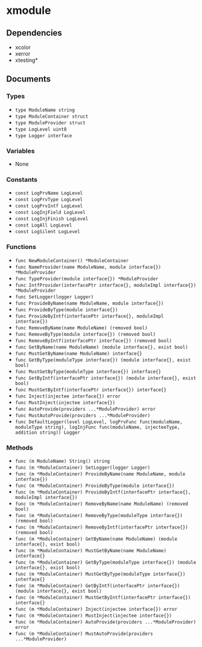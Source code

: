 # xmodule

## Dependencies

+ xcolor
+ xerror
+ xtesting*

## Documents

### Types

+ `type ModuleName string`
+ `type ModuleContainer struct`
+ `type ModuleProvider struct`
+ `type LogLevel uint8`
+ `type Logger interface`

### Variables

+ None

### Constants

+ `const LogPrvName LogLevel`
+ `const LogPrvType LogLevel`
+ `const LogPrvIntf LogLevel`
+ `const LogInjField LogLevel`
+ `const LogInjFinish LogLevel`
+ `const LogAll LogLevel`
+ `const LogSilent LogLevel`

### Functions

+ `func NewModuleContainer() *ModuleContainer`
+ `func NameProvider(name ModuleName, module interface{}) *ModuleProvider`
+ `func TypeProvider(module interface{}) *ModuleProvider`
+ `func IntfProvider(interfacePtr interface{}, moduleImpl interface{}) *ModuleProvider`
+ `func SetLogger(logger Logger)`
+ `func ProvideByName(name ModuleName, module interface{})`
+ `func ProvideByType(module interface{})`
+ `func ProvideByIntf(interfacePtr interface{}, moduleImpl interface{})`
+ `func RemoveByName(name ModuleName) (removed bool)`
+ `func RemoveByType(module interface{}) (removed bool)`
+ `func RemoveByIntf(interfacePtr interface{}) (removed bool)`
+ `func GetByName(name ModuleName) (module interface{}, exist bool)`
+ `func MustGetByName(name ModuleName) interface{}`
+ `func GetByType(moduleType interface{}) (module interface{}, exist bool)`
+ `func MustGetByType(moduleType interface{}) interface{}`
+ `func GetByIntf(interfacePtr interface{}) (module interface{}, exist bool)`
+ `func MustGetByIntf(interfacePtr interface{}) interface{}`
+ `func Inject(injectee interface{}) error`
+ `func MustInject(injectee interface{})`
+ `func AutoProvide(providers ...*ModuleProvider) error`
+ `func MustAutoProvide(providers ...*ModuleProvider)`
+ `func DefaultLogger(level LogLevel, logPrvFunc func(moduleName, moduleType string), logInjFunc func(moduleName, injecteeType, addition string)) Logger`

### Methods

+ `func (m ModuleName) String() string`
+ `func (m *ModuleContainer) SetLogger(logger Logger)`
+ `func (m *ModuleContainer) ProvideByName(name ModuleName, module interface{})`
+ `func (m *ModuleContainer) ProvideByType(module interface{})`
+ `func (m *ModuleContainer) ProvideByIntf(interfacePtr interface{}, moduleImpl interface{})`
+ `func (m *ModuleContainer) RemoveByName(name ModuleName) (removed bool)`
+ `func (m *ModuleContainer) RemoveByType(moduleType interface{}) (removed bool)`
+ `func (m *ModuleContainer) RemoveByIntf(interfacePtr interface{}) (removed bool)`
+ `func (m *ModuleContainer) GetByName(name ModuleName) (module interface{}, exist bool)`
+ `func (m *ModuleContainer) MustGetByName(name ModuleName) interface{}`
+ `func (m *ModuleContainer) GetByType(moduleType interface{}) (module interface{}, exist bool)`
+ `func (m *ModuleContainer) MustGetByType(moduleType interface{}) interface{}`
+ `func (m *ModuleContainer) GetByIntf(interfacePtr interface{}) (module interface{}, exist bool)`
+ `func (m *ModuleContainer) MustGetByIntf(interfacePtr interface{}) interface{}`
+ `func (m *ModuleContainer) Inject(injectee interface{}) error`
+ `func (m *ModuleContainer) MustInject(injectee interface{})`
+ `func (m *ModuleContainer) AutoProvide(providers ...*ModuleProvider) error`
+ `func (m *ModuleContainer) MustAutoProvide(providers ...*ModuleProvider)`
